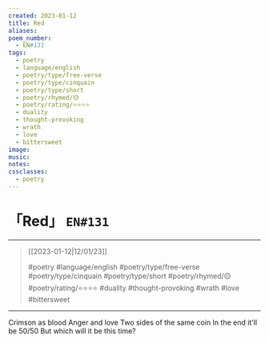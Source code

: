```yaml
---
created: 2023-01-12
title: Red
aliases:
poem_number:
  - EN#131
tags:
  - poetry
  - language/english
  - poetry/type/free-verse
  - poetry/type/cinquain
  - poetry/type/short
  - poetry/rhymed/🟡
  - poetry/rating/⭐⭐⭐⭐
  - duality
  - thought-provoking
  - wrath
  - love
  - bittersweet
image:
music:
notes:
cssclasses:
  - poetry
---
```

# 「Red」 `EN#131`

---

> [[2023-01-12|12/01/23]]
> 
> #poetry 
> #language/english 
> #poetry/type/free-verse #poetry/type/cinquain #poetry/type/short 
> #poetry/rhymed/🟡 
> #poetry/rating/⭐⭐⭐⭐ 
> #duality #thought-provoking #wrath #love #bittersweet

---

Crimson as blood
Anger and love
Two sides of the same coin
In the end it'll be 50/50
But which will it be this time?